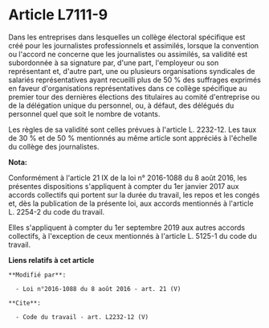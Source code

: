 # Article L7111-9

Dans les entreprises dans lesquelles un collège électoral spécifique est créé pour les journalistes professionnels et
assimilés, lorsque la convention ou l'accord ne concerne que les journalistes ou assimilés, sa validité est subordonnée à sa
signature par, d'une part, l'employeur ou son représentant et, d'autre part, une ou plusieurs organisations syndicales de
salariés représentatives ayant recueilli plus de 50 % des suffrages exprimés en faveur d'organisations représentatives dans
ce collège spécifique au premier tour des dernières élections des titulaires au comité d'entreprise ou de la délégation
unique du personnel, ou, à défaut, des délégués du personnel quel que soit le nombre de votants. 

Les règles de sa validité sont celles prévues à l'article L. 2232-12. Les taux de 30 % et de 50 % mentionnés au même article
sont appréciés à l'échelle du collège des journalistes.

**Nota:**

Conformément à l'article 21 IX de la loi n° 2016-1088 du 8 août 2016, les présentes dispositions s'appliquent à compter du
1er janvier 2017 aux accords collectifs qui portent sur la durée du travail, les repos et les congés et, dès la publication
de la présente loi, aux accords mentionnés à l'article L. 2254-2 du code du travail.

Elles s'appliquent à compter du 1er septembre 2019 aux autres accords collectifs, à l'exception de ceux mentionnés à
l'article L. 5125-1 du code du travail.

**Liens relatifs à cet article**

	**Modifié par**:

	  - Loi n°2016-1088 du 8 août 2016 - art. 21 (V)

	**Cite**:

	  - Code du travail - art. L2232-12 (V)

